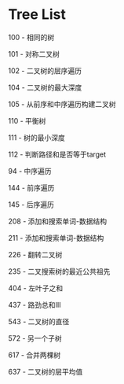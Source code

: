 # Tree List

100 - 相同的树

101 - 对称二叉树

102 - 二叉树的层序遍历

104 - 二叉树的最大深度

105 - 从前序和中序遍历构建二叉树

110 - 平衡树 

111 - 树的最小深度

112 - 判断路径和是否等于target

94 - 中序遍历

144 - 前序遍历

145 - 后序遍历

208 -  添加和搜索单词-数据结构

211 - 添加和搜索单词-数据结构

226 - 翻转二叉树

235 - 二叉搜索树的最近公共祖先

404 - 左叶子之和

437 - 路劲总和III

543 - 二叉树的直径

572 - 另一个子树

617 - 合并两棵树

637 - 二叉树的层平均值



